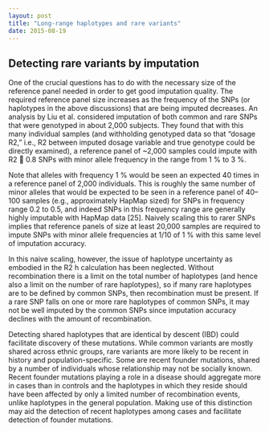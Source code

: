 ```yaml
---
layout: post
title: "Long-range haplotypes and rare variants"
date: 2015-08-19
---
```

<h2>Detecting rare variants by imputation</h2>




One of the crucial questions has to do with the necessary size of the reference panel needed in order to get good imputation quality. The required reference panel size increases as the frequency of the SNPs (or haplotypes in the above discussions) that are being imputed decreases. An analysis by Liu et al. considered imputation of both common and rare SNPs that were genotyped in about 2,000 subjects. They found that with this many individual samples (and withholding genotyped data so that “dosage R2,” i.e., R2 between imputed dosage variable and true genotype could be directly examined), a reference panel of ~2,000 samples could impute with R2  0.8 SNPs with minor allele frequency in the range from 1 % to 3 %. 

Note that alleles with frequency 1 % would be seen an expected 40 times in a reference panel of 2,000 individuals. This is roughly the same number of minor alleles that would be expected to be seen in a reference panel of 40–100 samples (e.g., approximately HapMap sized) for SNPs in frequency range 0.2 to 0.5, and indeed SNPs in this frequency range are generally highly imputable with HapMap data [25]. Naively scaling this to rarer SNPs implies that reference panels of size at least 20,000 samples are required to impute SNPs with minor allele frequencies at 1/10 of 1 % with this same level of imputation accuracy.


In this naive scaling, however, the issue of haplotype uncertainty as embodied in the R2 h calculation has been neglected. Without recombination there is a limit on the total number of haplotypes (and hence also a limit on the number of rare haplotypes), so if many rare haplotypes are to be defined by common SNPs, then recombination must be present. If a rare SNP falls on one or more rare haplotypes of common SNPs, it may not be well imputed by the common SNPs since imputation accuracy declines with the amount of recombination.



Detecting shared haplotypes that are identical by descent (IBD) could facilitate discovery of these mutations. While common variants are mostly shared across ethnic groups, rare variants are more likely to be recent in history and population-specific. Some are recent founder mutations, shared by a number of individuals whose relationship may not be socially known. Recent founder mutations playing a role in a disease should aggregate more in cases than in controls and the haplotypes in which they reside should have been affected by only a limited number of recombination events, unlike haplotypes in the general population. Making use of this distinction may aid the detection of recent haplotypes among cases and facilitate detection of founder mutations.
